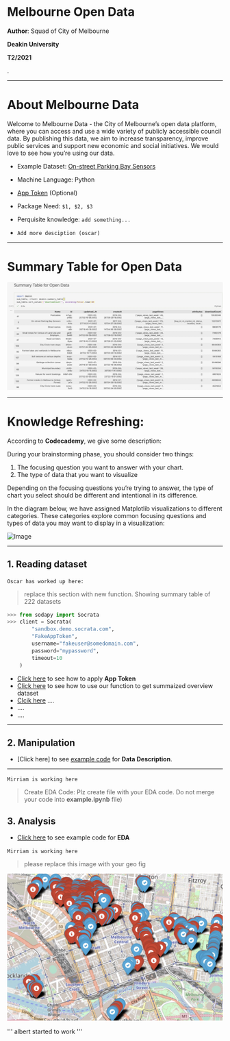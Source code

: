**Melbourne Open Data**
=========================

__Author__: Squad of City of Melbourne

__Deakin University__ 

__T2/2021__

.



----
# About Melbourne Data

Welcome to Melbourne Data - the City of Melbourne’s open data platform, where you can access and use a wide variety of publicly accessible council data. By publishing this data, we aim to increase transparency, improve public services and support new economic and social initiatives.
We would love to see how you’re using our data.

* Example Dataset: [On-street Parking Bay Sensors](https://data.melbourne.vic.gov.au/Transport/On-street-Parking-Bay-Sensors/vh2v-4nfs) 

* Machine Language: Python

* [App Token](https://dev.socrata.com/docs/app-tokens.html) (Optional)

* Package Need: `$1, $2, $3`

* Perquisite knowledge: `add something...`
* `Add more desciption (oscar)`  
  





---


Summary Table for Open Data
=====

![image](images/summarytable.jpg)

---

Knowledge Refreshing: 
=======================

According to __Codecademy__, we give some description:

During your brainstorming phase, you should consider two things:

1. The focusing question you want to answer with your chart.
2. The type of data that you want to visualize
   
Depending on the focusing questions you’re trying to answer, the type of chart you select should be different and intentional in its difference. 

In the diagram below, we have assigned Matplotlib visualizations to different categories. These categories explore common focusing questions and types of data you may want to display in a visualization:

![Image](https://content.codecademy.com/programs/dataviz-python/unit-3/pickachart.svg?sanitize=true)



---




## 1. Reading dataset

`Oscar has worked up here:`

>replace this section with new function. 
Showing summary table of 222 datasets




```python
>>> from sodapy import Socrata
>>> client = Socrata(
        "sandbox.demo.socrata.com",
        "FakeAppToken",
        username="fakeuser@somedomain.com",
        password="mypassword",
        timeout=10
    )
```

* [Click here]() to see how to apply **App Token**
* [Click here]() to see how to use our function to get summaized overview dataset
* [Clcik here]() ....
* ....
* ....


---
## 2. Manipulation

* [Click here] to see [example code](example.ipynb) for **Data Description**.


---


`Mirriam is working here`

>Create EDA Code:
Plz create file with your EDA code.
Do not merge your code into **example.ipynb** file)



## 3. Analysis  

* [Click here](EDA.ipynb) to see example code for **EDA**

`Mirriam is working here`

>please replace this image with your geo fig


![image](images/geo_map.jpg)



'''
albert started to work
'''


